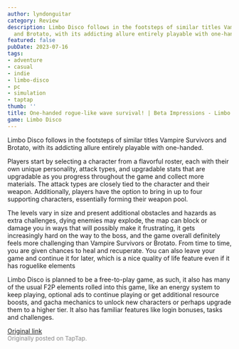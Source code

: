 ```yaml
---
author: lyndonguitar
category: Review
description: Limbo Disco follows in the footsteps of similar titles Vampire Survivors
  and Brotato, with its addicting allure entirely playable with one-handed.
featured: false
pubDate: 2023-07-16
tags:
- adventure
- casual
- indie
- limbo-disco
- pc
- simulation
- taptap
thumb: ''
title: One-handed rogue-like wave survival! | Beta Impressions - Limbo Disco
game: Limbo Disco
---
```

Limbo Disco follows in the footsteps of similar titles Vampire Survivors and Brotato, with its addicting allure entirely playable with one-handed.

Players start by selecting a character from a flavorful roster, each with their own unique personality, attack types, and upgradable stats that are upgradable as you progress throughout the game and collect more materials. The attack types are closely tied to the character and their weapon. Additionally, players have the option to bring in up to four supporting characters, essentially forming their weapon pool.

The levels vary in size and present additional obstacles and hazards as extra challenges, dying enemies may explode, the map can block or damage you in ways that will possibly make it frustrating, it gets increasingly hard on the way to the boss, and the game overall definitely feels more challenging than Vampire Survivors or Brotato. From time to time, you are given chances to heal and recuperate. You can also leave your game and continue it for later, which is a nice quality of life feature even if it has roguelike elements

Limbo Disco is planned to be a free-to-play game, as such, it also has many of the usual F2P elements rolled into this game, like an energy system to keep playing, optional ads to continue playing or get additional resource boosts, and gacha mechanics to unlock new characters or perhaps upgrade them to a higher tier. It also has familiar features like login bonuses, tasks and challenges.

[Original link](https://m.taptap.io/post/6008734?share_id=312a96032e06&utm_medium=share&utm_source=discord)<br><span style="font-size: 0.95em; color: #888;">Originally posted on TapTap.</span>